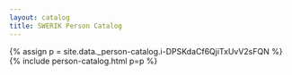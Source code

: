 ```yaml
---
layout: catalog
title: SWERIK Person Catalog
---
```

{% assign p = site.data._person-catalog.i-DPSKdaCf6QjiTxUvV2sFQN %}
{% include person-catalog.html p=p %}

